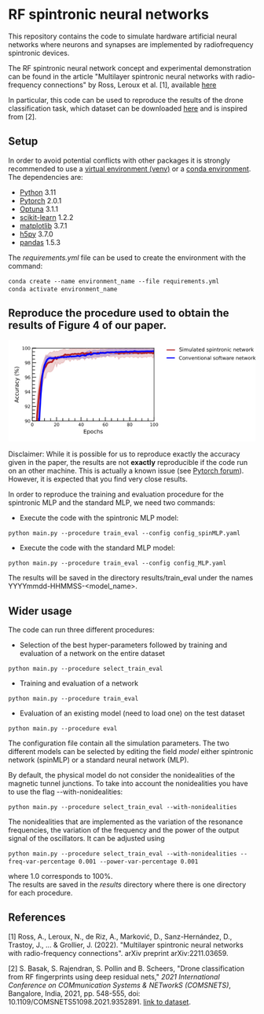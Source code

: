 # RF spintronic neural networks
This repository contains the code to simulate hardware artificial neural networks where neurons and synapses are implemented by radiofrequency spintronic devices. 

The RF spintronic neural network concept and experimental demonstration can be found in the article "Multilayer spintronic neural networks with radio-frequency connections" by Ross, Leroux et al. [1], available [here](https://arxiv.org/abs/2211.03659)

In particular, this code can be used to reproduce the results of the drone classification task, which dataset can be downloaded [here](https://zenodo.org/record/7646236#.Y-4QbBOZOqU) and is inspired from [2].

## Setup  
In order to avoid potential conflicts with other packages it is strongly recommended to use a [virtual environment (venv)](https://docs.python.org/3/tutorial/venv.html) or a [conda environment](https://docs.conda.io/projects/conda/en/latest/user-guide/tasks/manage-environments.html).
The dependencies are:
- [Python](https://www.python.org/) 3.11
- [Pytorch](https://pytorch.org/) 2.0.1
- [Optuna](https://optuna.org/) 3.1.1
- [scikit-learn](https://scikit-learn.org/stable/index.html) 1.2.2
- [matplotlib](https://matplotlib.org/) 3.7.1
- [h5py](https://docs.h5py.org/en/latest/build.html) 3.7.0
- [pandas](https://pandas.pydata.org/) 1.5.3

The *requirements.yml* file can be used to create the environment with the command:

```
conda create --name environment_name --file requirements.yml
conda activate environment_name
```

## Reproduce the procedure used to obtain the results of Figure 4 of our paper.  

![fig4b](./fig4b_accuracy_comparison.png)
  
Disclaimer: While it is possible for us to reproduce exactly the accuracy given in the paper, the results are not **exactly** reproducible if the code run on an other machine. This is actually a known issue (see [Pytorch forum](https://discuss.pytorch.org/t/reproducibility-over-different-machines/63047)). However, it is expected that you find very close results.  
  
In order to reproduce the training and evaluation procedure for the spintronic MLP and the standard MLP, we need two commands:  
- Execute the code with the spintronic MLP model:  
```  
python main.py --procedure train_eval --config config_spinMLP.yaml
```  
  
- Execute the code with the standard MLP model:  
```  
python main.py --procedure train_eval --config config_MLP.yaml  
```  
  
The results will be saved in the directory results/train_eval under the names YYYYmmdd-HHMMSS-<model_name>.  

## Wider usage
The code can run three different procedures:  
- Selection of the best hyper-parameters followed by training and evaluation of a network on the entire dataset  
```  
python main.py --procedure select_train_eval  
```  
- Training and evaluation of a network  
```  
python main.py --procedure train_eval  
```  
- Evaluation of an existing model (need to load one) on the test dataset
```  
python main.py --procedure eval  
```  
  
The configuration file contain all the simulation parameters. The two different models can be selected by editing the field *model* either spintronic network (spinMLP) or a standard neural network (MLP).  
  
By default, the physical model do not consider the nonidealities of the magnetic tunnel junctions. To take into account the nonidealities you have to use the flag --with-nonidealities:  
  
```  
python main.py --procedure select_train_eval --with-nonidealities
```  
  
The nonidealities that are implemented as the variation of the resonance frequencies, the variation of the frequency and the power of the output signal of the oscillators. It can be adjusted using  
  
```  
python main.py --procedure select_train_eval --with-nonidealities --freq-var-percentage 0.001 --power-var-percentage 0.001  
```  
where 1.0 corresponds to 100%.  
The results are saved in the *results* directory where there is one directory for each procedure.  
  
  
## References  
[1] Ross, A., Leroux, N., de Riz, A., Marković, D., Sanz-Hernández, D., Trastoy, J., ... & Grollier, J. (2022). "Multilayer spintronic neural networks with radio-frequency connections". arXiv preprint arXiv:2211.03659.

[2] S. Basak, S. Rajendran, S. Pollin and B. Scheers, "Drone classification from RF fingerprints using deep residual nets," _2021 International Conference on COMmunication Systems & NETworkS (COMSNETS)_, Bangalore, India, 2021, pp. 548-555, doi: 10.1109/COMSNETS51098.2021.9352891.
[link to dataset](https://github.com/sanjoy-basak/dronesignals).  
